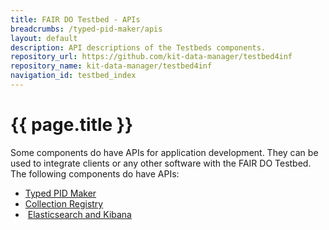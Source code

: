 ```yaml
---
title: FAIR DO Testbed - APIs
breadcrumbs: /typed-pid-maker/apis
layout: default
description: API descriptions of the Testbeds components.
repository_url: https://github.com/kit-data-manager/testbed4inf
repository_name: kit-data-manager/testbed4inf
navigation_id: testbed_index
---
```


# {{ page.title }}

Some components do have APIs for application development. They can be used to integrate clients or any other software with the FAIR DO Testbed. The following components do have APIs:

- [Typed PID Maker](../typed-pid-maker/index.html)
- [Collection Registry](../collection-registry/index.html)
- [<i class="fa-solid fa-arrow-up-right-from-square" style="margin-right: 4px"></i>Elasticsearch and Kibana](https://www.elastic.co/de/elastic-stack/)